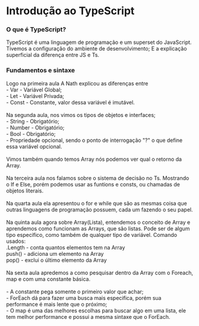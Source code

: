 # Introdução ao TypeScript

<div>

<h3>O que é TypeScript?</h3>

<p>TypeScript é uma linguagem de programação e um superset do JavaScript.
<br>
Tivemos a configuração do ambiente de desenvolvimento; E a explicação superficial da diferença entre JS e Ts. 
</p>

</div>

<div>

<h3>Fundamentos e sintaxe</h3>

<p>Logo na primeira aula A Nath explicou as diferenças entre<br>
	- Var - Variável Global;<br>
	- Let - Variável Privada;<br>
	- Const - Constante, valor dessa variável é imutável.<br>
<br>
Na segunda aula, nos vimos os tipos de objetos e interfaces;<br>
	- String - Obrigatório;<br>
	- Number - Obrigatório;<br>
	- Bool - Obrigatório;<br>
	- Propriedade opcional, sendo o ponto de interrogação "?" o que define essa variável opcional.<br>
<br>
	Vimos também quando temos Array nós podemos ver qual o retorno da Array.<br>
<br>
Na terceira aula nos falamos sobre o sistema de decisão no Ts. Mostrando o If e Else, porém podemos usar as funtions e consts, ou chamadas de objetos literais.<br>
<br>
Na quarta aula ela apresentou o for e while que são as mesmas coisa que outras linguagens de programação possuem, cada um fazendo o seu papel.<br>
<br>
Na quinta aula agora sobre Array(Lista), entendemos o conceito de Array e aprendemos como funcionam as Arrays, que são listas. Pode ser de algum tipo especifico, como também de qualquer tipo de variável.
Comando usados:<br>
	.Length - conta quantos elementos tem na Array<br>
	push() - adiciona um elemento na Array <br>
	pop() - exclui o último elemento da Array<br>
<br>
Na sexta aula apredemos a como pesquisar dentro da Array com o Foreach, map e com uma constante básica.<br>
<br>
	- A constante pega somente o primeiro valor que achar;<br>
	- ForEach dá para fazer uma busca mais especifica, porém sua performance é mais lente que o próximo;<br>
	- O map é uma das melhores escolhas para buscar algo em uma lista, ele tem melhor performance e possui a mesma sintaxe que o ForEach.
</p>

</div>
